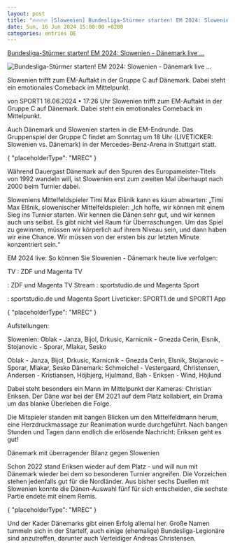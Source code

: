 ```yaml
---
layout: post
title: "🔥🔥🔥🔥 [Slowenien] Bundesliga-Stürmer starten! EM 2024: Slowenien - Dänemark live ..."
date: Sun, 16 Jun 2024 15:00:00 +0200
categories: entries DE
---
```

[Bundesliga-Stürmer starten! EM 2024: Slowenien - Dänemark live ...](https://www.sport1.de/news/fussball/em/2024/06/em-2024-slowenien-danemark-live-im-tv-stream-und-liveticker)

![Bundesliga-Stürmer starten! EM 2024: Slowenien - Dänemark live ...](https://reshape.sport1.de/c/t/f4f97842-4292-4bac-9248-2033f6b89c2a/1200x630)

Slowenien trifft zum EM-Auftakt in der Gruppe C auf Dänemark. Dabei steht ein emotionales Comeback im Mittelpunkt.

von SPORT1 16.06.2024 • 17:26 Uhr Slowenien trifft zum EM-Auftakt in der Gruppe C auf Dänemark. Dabei steht ein emotionales Comeback im Mittelpunkt.

Auch Dänemark und Slowenien starten in die EM-Endrunde. Das Gruppenspiel der Gruppe C findet am Sonntag um 18 Uhr (LIVETICKER: Slowenien vs. Dänemark) in der Mercedes-Benz-Arena in Stuttgart statt.

{ "placeholderType": "MREC" }

Während Dauergast Dänemark auf den Spuren des Europameister-Titels von 1992 wandeln will, ist Slowenien erst zum zweiten Mal überhaupt nach 2000 beim Turnier dabei.

Sloweniens Mittelfeldspieler Timi Max Elšnik kann es kaum abwarten: „Timi Max Elšnik, slowenischer Mittelfeldspieler: „Ich hoffe, wir können mit einem Sieg ins Turnier starten. Wir kennen die Dänen sehr gut, und wir kennen auch uns selbst. Es gibt nicht viel Raum für Überraschungen. Um das Spiel zu gewinnen, müssen wir körperlich auf ihrem Niveau sein, und dann haben wir eine Chance. Wir müssen von der ersten bis zur letzten Minute konzentriert sein.“

EM 2024 live: So können Sie Slowenien - Dänemark heute live verfolgen:

TV : ZDF und Magenta TV

: ZDF und Magenta TV Stream : sportstudio.de und Magenta Sport

: sportstudio.de und Magenta Sport Liveticker: SPORT1.de und SPORT1 App

{ "placeholderType": "MREC" }

Aufstellungen:

Slowenien: Oblak - Janza, Bijol, Drkusic, Karnicnik - Gnezda Cerin, Elsnik, Stojanovic - Sporar, Mlakar, Sesko

Oblak - Janza, Bijol, Drkusic, Karnicnik - Gnezda Cerin, Elsnik, Stojanovic - Sporar, Mlakar, Sesko Dänemark: Schmeichel - Vestergaard, Christensen, Andersen - Kristiansen, Höjbjerg, Hjulmand, Bah - Eriksen - Wind, Höjlund

Dabei steht besonders ein Mann im Mittelpunkt der Kameras: Christian Eriksen. Der Däne war bei der EM 2021 auf dem Platz kollabiert, ein Drama um das blanke Überleben die Folge.

Die Mitspieler standen mit bangen Blicken um den Mittelfeldmann herum, eine Herzdruckmassage zur Reanimation wurde durchgeführt. Nach bangen Stunden und Tagen dann endlich die erlösende Nachricht: Eriksen geht es gut!

Dänemark mit überragender Bilanz gegen Slowenien

Schon 2022 stand Eriksen wieder auf dem Platz - und will nun mit Dänemark wieder bei dem so besonderen Turnier angreifen. Die Vorzeichen stehen jedenfalls gut für die Nordländer. Aus bisher sechs Duellen mit Slowenien konnte die Dänen-Auswahl fünf für sich entscheiden, die sechste Partie endete mit einem Remis.

{ "placeholderType": "MREC" }

Und der Kader Dänemarks gibt einen Erfolg allemal her. Große Namen tummeln sich in der Startelf, auch einige (ehemalige) Bundesliga-Legionäre sind anzutreffen, darunter auch Verteidiger Andreas Christensen.

